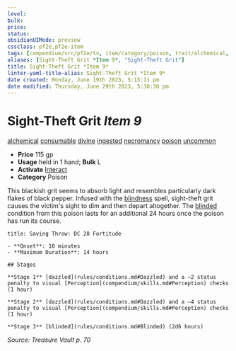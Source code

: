 ```yaml
---
level:
bulk:
price:
status:
obsidianUIMode: preview
cssclass: pf2e,pf2e-item
tags: [compendium/src/pf2e/tv, item/category/poison, trait/alchemical, trait/consumable, trait/divine, trait/ingested, trait/necromancy, trait/poison, trait/uncommon]
aliases: [Sight-Theft Grit *Item 9*, "Sight-Theft Grit"]
title: Sight-Theft Grit *Item 9*
linter-yaml-title-alias: Sight-Theft Grit *Item 9*
date created: Monday, June 19th 2023, 5:15:11 pm
date modified: Thursday, June 29th 2023, 5:30:30 pm
---
```


# Sight-Theft Grit *Item 9*

[alchemical](rules/traits/alchemical.md) [consumable](rules/traits/consumable.md) [divine](rules/traits/divine.md) [ingested](rules/traits/ingested.md) [necromancy](rules/traits/necromancy.md) [poison](rules/traits/poison.md) [uncommon](rules/traits/uncommon.md)  

- **Price** 115 gp
- **Usage** held in 1 hand; **Bulk** L
- **Activate** [Interact](rules/actions/interact.md)
- **Category** Poison

This blackish grit seems to absorb light and resembles particularly dark flakes of black pepper. Infused with the [blindness](compendium/spells/blindness.md) spell, sight-theft grit causes the victim's sight to dim and then depart altogether. The [blinded](rules/conditions.md#Blinded) condition from this poison lasts for an additional 24 hours once the poison has run its course.

```ad-inline-affliction
title: Saving Throw: DC 28 Fortitude

- **Onset**: 10 minutes
- **Maximum Duration**: 14 hours

## Stages

**Stage 1** [dazzled](rules/conditions.md#Dazzled) and a –2 status penalty to visual [Perception](compendium/skills.md#Perception) checks (1 hour)

**Stage 2** [dazzled](rules/conditions.md#Dazzled) and a –4 status penalty to visual [Perception](compendium/skills.md#Perception) checks (1 hour)

**Stage 3** [blinded](rules/conditions.md#Blinded) (2d6 hours)
```

*Source: Treasure Vault p. 70*
